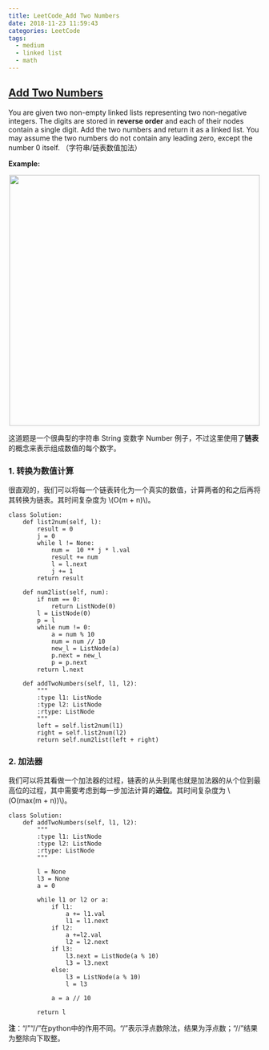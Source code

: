 ```yaml
---
title: LeetCode_Add Two Numbers
date: 2018-11-23 11:59:43
categories: LeetCode
tags: 
  - medium
  - linked list
  - math
---
```


## [Add Two Numbers](https://leetcode.com/problems/add-two-numbers/)

You are given two non-empty linked lists representing two non-negative integers. The digits are stored in **reverse order** and each of their nodes contain a single digit. Add the two numbers and return it as a linked list. You may assume the two numbers do not contain any leading zero, except the number 0 itself.
（字符串/链表数值加法）

<!--more-->

**Example:** 

<div align=center>
	<img src="/images/leetcode_2.png" width = "500" align=center/>
</div>

这道题是一个很典型的字符串 String 变数字 Number 例子，不过这里使用了**链表**的概念来表示组成数值的每个数字。

### 1. 转换为数值计算

很直观的，我们可以将每一个链表转化为一个真实的数值，计算两者的和之后再将其转换为链表。其时间复杂度为 \\(O(m + n)\\)。

```
class Solution:
    def list2num(self, l):
        result = 0
        j = 0
        while l != None:
            num =  10 ** j * l.val
            result += num
            l = l.next
            j += 1 
        return result
    
    def num2list(self, num):
        if num == 0:
            return ListNode(0)
        l = ListNode(0)
        p = l
        while num != 0:
            a = num % 10
            num = num // 10
            new_l = ListNode(a)
            p.next = new_l
            p = p.next 
        return l.next
        
    def addTwoNumbers(self, l1, l2):
        """
        :type l1: ListNode
        :type l2: ListNode
        :rtype: ListNode
        """
        left = self.list2num(l1)
        right = self.list2num(l2)
        return self.num2list(left + right)
```

### 2. 加法器

我们可以将其看做一个加法器的过程，链表的从头到尾也就是加法器的从个位到最高位的过程，其中需要考虑到每一步加法计算的**进位**。其时间复杂度为 \\(O(max(m + n))\\)。

```
class Solution:    
    def addTwoNumbers(self, l1, l2):
        """
        :type l1: ListNode
        :type l2: ListNode
        :rtype: ListNode
        """
       
        l = None
        l3 = None
        a = 0
        
        while l1 or l2 or a:
            if l1:
                a += l1.val
                l1 = l1.next
            if l2:
                a +=l2.val
                l2 = l2.next
            if l3:
                l3.next = ListNode(a % 10)
                l3 = l3.next
            else:
                l3 = ListNode(a % 10)
                l = l3
            
            a = a // 10
        
        return l
```

**注**：“/”“//”在python中的作用不同。“/”表示浮点数除法，结果为浮点数；“//”结果为整除向下取整。